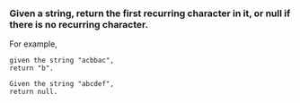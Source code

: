 ### Given a string, return the first recurring character in it, or null if there is no recurring character.

For example, 
```
given the string "acbbac", 
return "b". 
```
```
Given the string "abcdef", 
return null.
```
